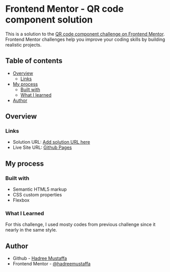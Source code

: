 # Frontend Mentor - QR code component solution

This is a solution to the [QR code component challenge on Frontend Mentor](https://www.frontendmentor.io/challenges/qr-code-component-iux_sIO_H). Frontend Mentor challenges help you improve your coding skills by building realistic projects.

## Table of contents

- [Overview](#overview)
  - [Links](#links)
- [My process](#my-process)
  - [Built with](#built-with)
  - [What I learned](#what-i-learned)
- [Author](#author)

## Overview

### Links

- Solution URL: [Add solution URL here](https://your-solution-url.com)
- Live Site URL: [Github Pages](https://hadreemustaffa.github.io/qr-code/)

## My process

### Built with

- Semantic HTML5 markup
- CSS custom properties
- Flexbox

### What I Learned

For this challenge, I used mosty codes from previous challenge since it nearly in the same style.

## Author

- Github - [Hadree Mustaffa](https://github.com/hadreemustaffa)
- Frontend Mentor - [@hadreemustaffa](https://www.frontendmentor.io/profile/hadreemustaffa)
